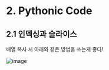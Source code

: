 # 2. Pythonic Code

## 2.1 인덱싱과 슬라이스
배열 복사 시 아래와 같은 방법을 쓰는게 좋다!

![image](https://user-images.githubusercontent.com/36693355/115388213-905e2000-a216-11eb-84d0-c5f5cdb09324.png)

